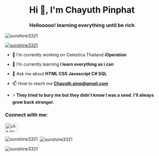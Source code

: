 <h1 align="center">Hi 👋, I'm Chayuth Pinphat</h1>
<h3 align="center">Hellooooo! learning everything until be rich</h3>

<p align="left"> <img src="https://komarev.com/ghpvc/?username=sunshine3321&label=Profile%20views&color=0e75b6&style=flat" alt="sunshine3321" /> </p>

<p align="left"> <a href="https://github.com/ryo-ma/github-profile-trophy"><img src="https://github-profile-trophy.vercel.app/?username=sunshine3321" alt="sunshine3321" /></a> </p>

- 🔭 I’m currently working on Celestica Thailand **iOperation**

- 🌱 I’m currently learning **I learn everything as i can**

- 💬 Ask me about **HTML CSS Javascript C# SQL**

- 📫 How to reach me **Chayuth.pinp@gmail.com**

- ⚡ **They tried to bury me but they didn't know I was a seed. I'll always grow back stronger.**

<h3 align="left">Connect with me:</h3>
<p align="left">
<a href="https://instagram.com/cha.poom" target="blank"><img align="center" src="https://raw.githubusercontent.com/rahuldkjain/github-profile-readme-generator/master/src/images/icons/Social/instagram.svg" alt="cha.poom" height="30" width="40" /></a>
</p>

<p><img align="left" src="https://github-readme-stats.vercel.app/api/top-langs?username=sunshine3321&show_icons=true&locale=en&layout=compact" alt="sunshine3321" /></p>

<p>&nbsp;<img align="center" src="https://github-readme-stats.vercel.app/api?username=sunshine3321&show_icons=true&locale=en" alt="sunshine3321" /></p>

<p><img align="center" src="https://github-readme-streak-stats.herokuapp.com/?user=sunshine3321&" alt="sunshine3321" /></p>
